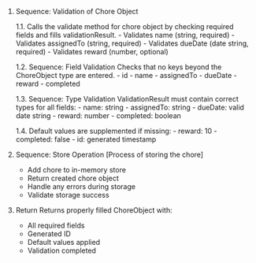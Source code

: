1. Sequence: Validation of Chore Object
   
   1.1. Calls the validate method for chore object by checking required fields and fills validationResult.
        - Validates name (string, required)
        - Validates assignedTo (string, required)
        - Validates dueDate (date string, required)
        - Validates reward (number, optional)

   1.2. Sequence: Field Validation
        Checks that no keys beyond the ChoreObject type are entered.
        - id
        - name
        - assignedTo
        - dueDate
        - reward
        - completed

   1.3. Sequence: Type Validation
        ValidationResult must contain correct types for all fields:
        - name: string
        - assignedTo: string
        - dueDate: valid date string
        - reward: number
        - completed: boolean

   1.4. Default values are supplemented if missing:
        - reward: 10
        - completed: false
        - id: generated timestamp

2. Sequence: Store Operation
   [Process of storing the chore]
   - Add chore to in-memory store
   - Return created chore object
   - Handle any errors during storage
   - Validate storage success

3. Return
   Returns properly filled ChoreObject with:
   - All required fields
   - Generated ID
   - Default values applied
   - Validation completed 